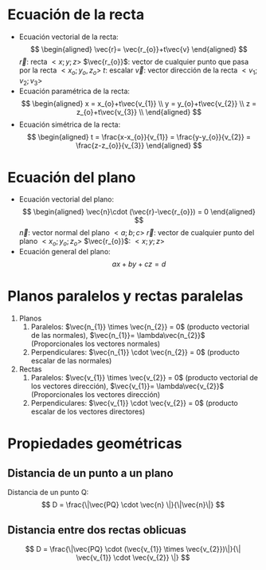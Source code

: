 # Ecuación de la recta
- Ecuación vectorial de la recta:
$$
\begin{aligned}
\vec{r}= \vec{r_{o}}+t\vec{v}
\end{aligned}
$$
$\vec{r}$: recta $<x;y;z>$
$\vec{r_{o}}$: vector de cualquier punto que pasa por la recta $<x_{o};y_{o},z_{o}>$
$t$: escalar
$\vec{v}$: vector dirección de la recta $<v_{1};v_{2};v_{3}>$
- Ecuación paramétrica de la recta:
$$
	\begin{aligned}
	x = x_{o}+t\vec{v_{1}} \\
	y = y_{o}+t\vec{v_{2}} \\
	z = z_{o}+t\vec{v_{3}} \\
	\end{aligned}
	$$
- Ecuación simétrica de la recta:
$$
\begin{aligned}
t = \frac{x-x_{o}}{v_{1}} = \frac{y-y_{o}}{v_{2}} = \frac{z-z_{o}}{v_{3}}
\end{aligned}
$$
# Ecuación del plano
- Ecuación vectorial del plano:
$$
\begin{aligned}
\vec{n}\cdot (\vec{r}-\vec{r_{o}}) = 0
\end{aligned}
$$
$\vec{n}$: vector normal del plano $<a;b;c>$
$\vec{r}$: vector de cualquier punto del plano $<x_{o};y_{o};z_{o}>$
$\vec{r_{o}}$: $<x;y;z>$
- Ecuación general del plano:
$$
ax + by + cz = d
$$
# Planos paralelos y rectas paralelas
1. Planos
	1. Paralelos: $\vec{n_{1}} \times \vec{n_{2}} = 0$ (producto vectorial de las normales), $\vec{n_{1}}= \lambda\vec{n_{2}}$ (Proporcionales los vectores normales)
	2. Perpendiculares: $\vec{n_{1}} \cdot \vec{n_{2}} = 0$ (producto escalar de las normales)
2. Rectas
	1. Paralelos: $\vec{v_{1}} \times \vec{v_{2}} = 0$ (producto vectorial de los vectores dirección), $\vec{v_{1}}= \lambda\vec{v_{2}}$ (Proporcionales los vectores dirección)
	2. Perpendiculares: $\vec{v_{1}} \cdot \vec{v_{2}} = 0$ (producto escalar de los vectores directores)

# Propiedades geométricas
## Distancia de un punto a un plano
Distancia de un punto Q:
$$
D = \frac{\|\vec{PQ} \cdot \vec{n} \|}{\|\vec{n}\|}
$$
## Distancia entre dos rectas oblicuas
$$
D = \frac{\|\vec{PQ} \cdot (\vec{v_{1}} \times \vec{v_{2}})\|}{\| \vec{v_{1}} \cdot \vec{v_{2}} \|}
$$
